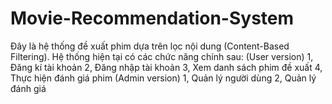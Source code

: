 # Movie-Recommendation-System
Đây là hệ thống đề xuất phim dựa trên lọc nội dung (Content-Based Filtering). 
Hệ thống hiện tại có các chức năng chính sau:
(User version)
1, Đăng kí tài khoản
2, Đăng nhập tài khoản
3, Xem danh sách phim đề xuất
4, Thực hiện đánh giá phim
(Admin version)
1, Quản lý người dùng
2, Quản lý đánh giá
